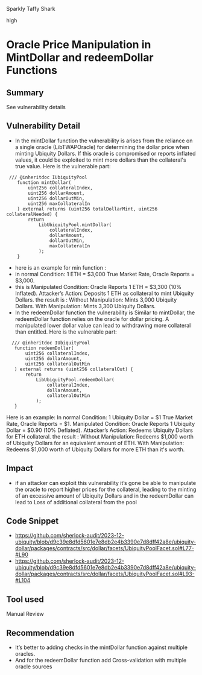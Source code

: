 Sparkly Taffy Shark

high

# Oracle Price Manipulation in MintDollar and redeemDollar Functions

## Summary
See vulnerability details 
## Vulnerability Detail
- In the mintDollar function the  vulnerability is arises from the  reliance on a single oracle (LibTWAPOracle) for determining the dollar price when minting Ubiquity Dollars. If this oracle is compromised or reports inflated values, it could be exploited to mint more dollars than the collateral's true value.
Here is the vulnerable part: 
```solidity
 /// @inheritdoc IUbiquityPool
    function mintDollar(
        uint256 collateralIndex,
        uint256 dollarAmount,
        uint256 dollarOutMin,
        uint256 maxCollateralIn
    ) external returns (uint256 totalDollarMint, uint256 collateralNeeded) {
        return
            LibUbiquityPool.mintDollar(
                collateralIndex,
                dollarAmount,
                dollarOutMin,
                maxCollateralIn
            );
    }
```
- here is an example for min function : 
- in normal Condition: 1 ETH = $3,000 True Market Rate, Oracle Reports = $3,000.
- this is Manipulated Condition: Oracle Reports 1 ETH = $3,300 (10% Inflated).
Attacker’s Action: Deposits 1 ETH as collateral to mint Ubiquity Dollars.
the result is :
Without Manipulation: Mints 3,000 Ubiquity Dollars.
With Manipulation: Mints 3,300 Ubiquity Dollars.
- In the redeemDollar function the vulnerability is 
Similar to mintDollar, the redeemDollar function relies on the oracle for dollar pricing. A manipulated lower dollar value can lead to withdrawing more collateral than entitled.
Here is the vulnerable part: 
 ```solidity 
   /// @inheritdoc IUbiquityPool
    function redeemDollar(
        uint256 collateralIndex,
        uint256 dollarAmount,
        uint256 collateralOutMin
    ) external returns (uint256 collateralOut) {
        return
            LibUbiquityPool.redeemDollar(
                collateralIndex,
                dollarAmount,
                collateralOutMin
            );
    }
```

Here is an example: 
In normal Condition: 1 Ubiquity Dollar = $1 True Market Rate, Oracle Reports = $1.
Manipulated Condition: Oracle Reports 1 Ubiquity Dollar = $0.90 (10% Deflated).
Attacker’s Action: Redeems Ubiquity Dollars for ETH collateral.
the result :
Without Manipulation: Redeems $1,000 worth of Ubiquity Dollars for an equivalent amount of ETH.
With Manipulation: Redeems $1,000 worth of Ubiquity Dollars for more ETH than it's worth.
## Impact
- if an attacker can exploit this vulnerability it’s gone be able to manipulate the oracle to report higher prices for the collateral, leading to the minting of an excessive amount of Ubiquity Dollars and in the redeemDollar can lead to Loss of additional collateral from the pool
## Code Snippet
- https://github.com/sherlock-audit/2023-12-ubiquity/blob/d9c39e8dfd5601e7e8db2e4b3390e7d8dff42a8e/ubiquity-dollar/packages/contracts/src/dollar/facets/UbiquityPoolFacet.sol#L77-#L90
- https://github.com/sherlock-audit/2023-12-ubiquity/blob/d9c39e8dfd5601e7e8db2e4b3390e7d8dff42a8e/ubiquity-dollar/packages/contracts/src/dollar/facets/UbiquityPoolFacet.sol#L93-#L104
## Tool used
Manual Review
## Recommendation
- It’s better to adding checks in the mintDollar function  against multiple oracles.
- And for the  redeemDollar function  add 
Cross-validation with multiple oracle sources